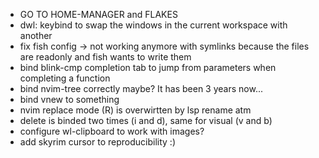- GO TO HOME-MANAGER and FLAKES
- dwl: keybind to swap the windows in the current workspace with another
- fix fish config -> not working anymore with symlinks because the files are readonly and fish wants to write them
- bind blink-cmp completion tab to jump from parameters when completing a function
- bind nvim-tree correctly maybe? It has been 3 years now...
- bind vnew to something
- nvim replace mode (R) is overwirtten by lsp rename atm
- delete is binded two times (i and d), same for visual (v and b)
- configure wl-clipboard to work with images?
- add skyrim cursor to reproducibility :)
